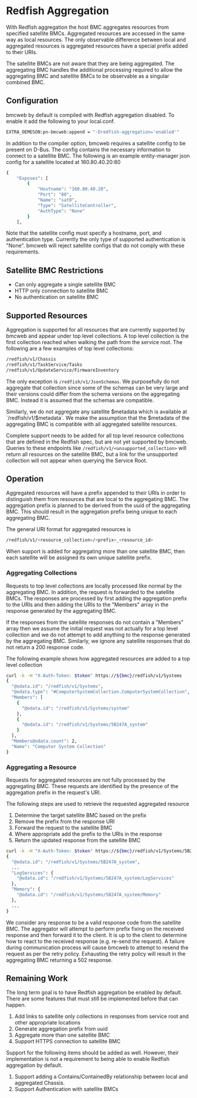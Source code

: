 # Redfish Aggregation #

With Redfish aggregation the host BMC aggregates resources from specified
satellite BMCs.  Aggregated resources are accessed in the same way as local
resources.  The only observable difference between local and aggregated
resources is aggregated resources have a special prefix added to their URIs.

The satellite BMCs are not aware that they are being aggregated.  The
aggregating BMC handles the additional processing required to allow the
aggregating BMC and satellite BMCs to be observable as a singular combined BMC.

## Configuration ##

bmcweb by default is compiled with Redfish aggregation disabled.  To enable it
add the following to your local.conf.
```bash
EXTRA_OEMESON:pn-bmcweb:append = "-Dredfish-aggregation='enabled'"
```

In addition to the compiler option, bmcweb requires a satellite config to be
present on D-Bus.  The config contains the necessary information to connect to a
satellite BMC.  The following is an example entity-manager json config for a
satellite located at 160.80.40.20:80
```bash
{
    "Exposes": [
        {
            "Hostname": "160.80.40.20",
            "Port": "80",
            "Name": "sat0",
            "Type": "SatelliteController",
            "AuthType": "None"
        }
    ],
```

Note that the satellite config must specify a hostname, port, and
authentication type.  Currently the only type of supported authentication is
"None".  bmcweb will reject satellite configs that do not comply with these
requirements.

## Satellite BMC Restrictions ##

- Can only aggregate a single satellite BMC
- HTTP only connection to satellite BMC
- No authentication on satellite BMC

## Supported Resources ##

Aggregation is supported for all resources that are currently supported by
bmcweb and appear under top level collections.  A top level collection is the
first collection reached when walking the path from the service root.  The
following are a few examples of top level collections:
```bash
/redfish/v1/Chassis
/redfish/v1/TaskService/Tasks
/redfish/v1/UpdateService/FirmwareInventory

```

The only exception is `/redfish/v1/JsonSchemas`.  We purposefully do not
aggregate that collection since some of the schemas can be very large and
their versions could differ from the schema versions on the aggregating BMC.
Instead it is assumed that the schemas are compatible.

Similarly, we do not aggregate any satellite $metadata which is available at
`/redfish/v1/$metadata`.  We make the assumption that the $metadata of the
aggregating BMC is compatible with all aggregated satellite resources.

Complete support needs to be added for all top level resource collections that
are defined in the Redfish spec, but are not yet supported by bmcweb.  Queries
to these endpoints like `/redfish/v1/<unsupported_collection>` will return all
resources on the satellite BMC, but a link for the unsupported collection will
not appear when querying the Service Root.

## Operation ##
Aggregated resources will have a prefix appended to their URIs in order to
distinguish them from resources that are local to the aggregating BMC.  The
aggregation prefix is planned to be derived from the uuid of the aggregating
BMC.  This should result in the aggregation prefix being unique to each
aggregating BMC.

The general URI format for aggregated resources is
```bash
/redfish/v1/<resource_collection>/<prefix>_<resource_id>
```

When support is added for aggregating more than one satellite BMC, then each
satellite will be assigned its own unique satellite prefix.

### Aggregating Collections ###

Requests to top level collections are locally processed like normal by the
aggregating BMC.  In addition, the request is forwarded to the satellite BMCs.
The responses are processed by first adding the aggregation prefix to the URIs
and then adding the URIs to the "Members" array in the response generated by
the aggregating BMC.

If the responses from the satellite responses do not contain a "Members" array
then we assume the initial request was not actually for a top level collection
and we do not attempt to add anything to the response generated by the
aggregating BMC.  Similarly, we ignore any satellite responses that do
not return a 200 response code.

The following example shows how aggregated resources are added to a top level
collection
```bash
curl -k -H "X-Auth-Token: $token" https://${bmc}/redfish/v1/Systems
{
  "@odata.id": "/redfish/v1/Systems",
  "@odata.type": "#ComputerSystemCollection.ComputerSystemCollection",
  "Members": [
    {
      "@odata.id": "/redfish/v1/Systems/system"
    },
    {
      "@odata.id": "/redfish/v1/Systems/5B247A_system"
    }
  ],
  "Members@odata.count": 2,
  "Name": "Computer System Collection"
}
```

### Aggregating a Resource ###

Requests for aggregated resources are not fully processed by the aggregating
BMC.  These requests are identified by the presence of the aggregation prefix
in the request's URI.

The following steps are used to retrieve the requested aggregated resource
1. Determine the target satellite BMC based on the prefix
2. Remove the prefix from the response URI
3. Forward the request to the satellite BMC
4. Where appropriate add the prefix to the URIs in the response
5. Return the updated response from the satellite BMC

```bash
curl -k -H "X-Auth-Token: $token" https://${bmc}/redfish/v1/Systems/5B247A_system
{
  "@odata.id": "/redfish/v1/Systems/5B247A_system",
  ...
  "LogServices": {
    "@odata.id": "/redfish/v1/Systems/5B247A_system/LogServices"
  },
  "Memory": {
    "@odata.id": "/redfish/v1/Systems/5B247A_system/Memory"
  },
  ...
}
```

We consider any response to be a valid response code from the satellite BMC.
The aggregator will attempt to perform prefix fixing on the received response
and then forward it to the client.  It is up to the client to determine how to
react to the received response (e.g. re-send the request).  A failure during
communication process will cause bmcweb to attempt to resend the request as per
the retry policy.  Exhausting the retry policy will result in the aggregating
BMC returning a 502 response.

## Remaining Work ##

The long term goal is to have Redfish aggregation be enabled by default.
There are some features that must still be implemented before that can happen.
1. Add links to satellite only collections in responses from service root and
   other appropriate locations
2. Generate aggregation prefix from uuid
3. Aggregate more than one satellite BMC
4. Support HTTPS connection to satellite BMC

Support for the following items should be added as well.  However, their
implementation is not a requirement to being able to enable Redfish aggregation
by default.
1. Support adding a Contains/ContainedBy relationship between local and
   aggregated Chassis.
2. Support Authentication with satellite BMCs

